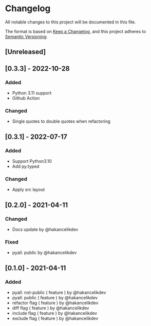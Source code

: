 # Changelog

All notable changes to this project will be documented in this file.

The format is based on [Keep a Changelog](https://keepachangelog.com/en/1.0.0/), and
this project adheres to [Semantic Versioning](https://semver.org/spec/v2.0.0.html).

## [Unreleased]

## [0.3.3] - 2022-10-28

### Added

- Python 3.11 support
- Github Action

### Changed

- Single quotes to double quotes when refactoring

## [0.3.1] - 2022-07-17

### Added

- Support Python3.10
- Add py.typed

### Changed

- Apply src layout

## [0.2.0] - 2021-04-11

### Changed

- Docs update by @hakancelikdev

### Fixed

- pyall: public by @hakancelikdev

## [0.1.0] - 2021-04-11

### Added

- pyall: not-public ( feature ) by @hakancelikdev
- pyall: public ( feature ) by @hakancelikdev
- refactor flag ( feature ) by @hakancelikdev
- diff flag ( feature ) by @hakancelikdev
- include flag ( feature ) by @hakancelikdev
- exclude flag ( feature ) by @hakancelikdev
